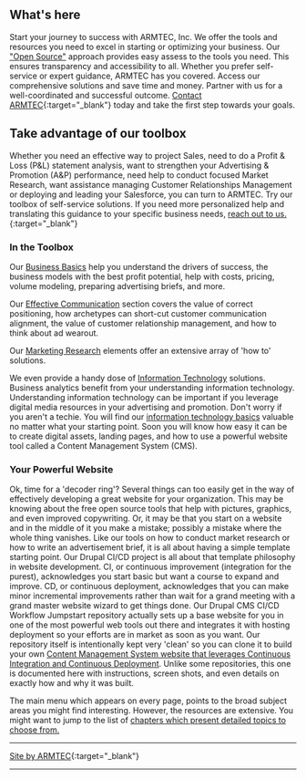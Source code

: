


## What's here

Start your journey to success with ARMTEC, Inc. We offer the tools and resources you need to excel in starting or optimizing your business.  Our ["Open Source"](book/opensource.md#you--open-source) approach provides easy assess to the tools you need.  This ensures transparency and accessibility to all. Whether you prefer self-service or expert guidance, ARMTEC has you covered. Access our comprehensive solutions and save time and money. Partner with us for a well-coordinated and successful outcome. [Contact ARMTEC](contact.md){:target="_blank"} today and take the first step towards your goals. 



## Take advantage of our toolbox

Whether you need an effective way to project Sales, need to do a Profit & Loss (P&L) statement analysis, want to strengthen your Advertising & Promotion (A&P) performance, need help to conduct focused Market Research, want assistance managing Customer Relationships Management or deploying and leading your Salesforce, you can turn to ARMTEC.  Try our toolbox of self-service solutions.  If you need more personalized help and translating this guidance to your specific business needs, [reach out to us.](contact.md){:target="_blank"}

### In the Toolbox

Our [Business Basics](chapters.md#chapter-business-basics) help you understand the drivers of success, the business models with the best profit potential, help with costs, pricing, volume modeling, preparing advertising briefs, and  more.

Our [Effective Communication](chapters.md#chapter-effective-communication) section covers the value of correct positioning, how archetypes can short-cut customer communication alignment, the value of customer relationship management, and how to think about ad wearout. 

Our [Marketing Research](chapters.md#chapter-market-research) elements offer an extensive array of 'how to' solutions.

We even provide a handy dose of [Information Technology](chapters.md#information-technology) solutions. Business analytics benefit from your understanding information technology.  Understanding information technology can be important if you leverage digital media resources in your advertising and promotion.  Don't worry if you aren't a techie.  You  will find our [information technology basics](book/infotechoverview.md) valuable no matter what your starting point.  Soon you will know how easy it can be to create digital assets, landing pages, and how to use a powerful website tool called a Content Management System (CMS).

### Your Powerful Website

Ok, time for a 'decoder ring'?  Several things can too easily get in the way of effectively developing a great website for your organization.  This may be knowing about the free open source tools that help with pictures, graphics, and even improved copywriting.  Or, it may be that you start on a website and in the middle of it you make a mistake; possibly a mistake where the whole thing vanishes.  Like our tools on how to conduct market research or how to write an advertisement brief, it is all about having a simple template starting point.  Our Drupal CI/CD project is all about that template philosophy in website development.  CI, or continuous improvement (integration for the purest), acknowledges you start basic but want a course to expand and improve.  CD, or continuous deployment, acknowledges that you can make minor incremental improvements rather than wait for a grand meeting with a grand master website wizard to get things done.  Our Drupal CMS CI/CD Workflow Jumpstart repository actually sets up a base website for you in one of the most powerful web tools out there and integrates it with hosting deployment so your efforts are in market as soon as you want.  Our repository itself is intentionally kept very 'clean' so you can clone it to build your own [Content Management System website that leverages Continuous Integration and Continuous Deployment](chapters.md#chapter-drupal-template-with-cicd-workflow).  Unlike some repositories, this one is documented here with instructions, screen shots, and even details on exactly how and why it was built.


The main menu which appears on every page, points to the broad subject areas you might find interesting.  However, the resources are extensive.  You might want to jump to the list of [chapters which present detailed topics to choose from.](chapters.md)


---------
[Site by ARMTEC](https://www.drupal.org/u/emofsnead){:target="_blank"}

---------

